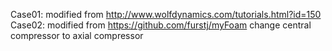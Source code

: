 Case01: modified from http://www.wolfdynamics.com/tutorials.html?id=150
Case02: modified from https://github.com/furstj/myFoam
change central compressor to axial compressor
